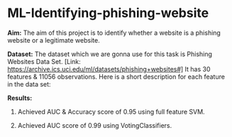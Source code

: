 # ML-Identifying-phishing-website

**Aim:**
The aim of this project is to identify whether a website is a phishing website or a legitimate
website.

**Dataset:**
The dataset which we are gonna use for this task is Phishing Websites Data Set. [Link:
https://archive.ics.uci.edu/ml/datasets/phishing+websites#] It has 30 features & 11056 observations. Here
is a short description for each feature in the data set:

**Results:**
1) Achieved AUC & Accuracy score of 0.95 using full feature SVM.

2) Achieved AUC score of 0.99 using VotingClassifiers.
